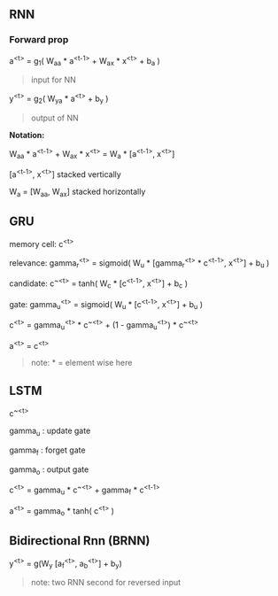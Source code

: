 ## RNN

### Forward prop

a<sup>\<t></sup> = g<sub>1</sub>( W<sub>aa</sub> * a<sup>\<t-1></sup> + W<sub>ax</sub> * x<sup>\<t></sup> + b<sub>a</sub> )

> input for NN

y<sup>\<t></sup> = g<sub>2</sub>( W<sub>ya</sub> * a<sup>\<t></sup> + b<sub>y</sub> )

> output of NN

**Notation:**

W<sub>aa</sub> * a<sup>\<t-1></sup> + W<sub>ax</sub> * x<sup>\<t></sup> = W<sub>a</sub> * [a<sup>\<t-1></sup>, x<sup>\<t></sup>]

[a<sup>\<t-1></sup>, x<sup>\<t></sup>] stacked vertically

W<sub>a</sub> = [W<sub>aa</sub>, W<sub>ax</sub>] stacked horizontally



## GRU

memory cell: c<sup>\<t></sup>

relevance: gamma<sub>r</sub><sup>\<t></sup> = sigmoid( W<sub>u</sub> * [gamma<sub>r</sub><sup>\<t></sup> * c<sup>\<t-1></sup>, x<sup>\<t></sup>] + b<sub>u</sub> )

candidate: c<sup>~\<t></sup> = tanh( W<sub>c</sub> * [c<sup>\<t-1></sup>, x<sup>\<t></sup>] + b<sub>c</sub> )

gate: gamma<sub>u</sub><sup>\<t></sup> = sigmoid( W<sub>u</sub> * [c<sup>\<t-1></sup>, x<sup>\<t></sup>] + b<sub>u</sub> )

c<sup>\<t></sup> = gamma<sub>u</sub><sup>\<t></sup> * c<sup>~\<t></sup> + (1 - gamma<sub>u</sub><sup>\<t></sup>) * c<sup>~\<t></sup>

a<sup>\<t></sup> = c<sup>\<t></sup>

> note: * = element wise here


## LSTM

c<sup>~\<t></sup>

gamma<sub>u</sub> : update gate

gamma<sub>f</sub> : forget gate

gamma<sub>o</sub> : output gate

c<sup>\<t></sup> = gamma<sub>u</sub> * c<sup>~\<t></sup> + gamma<sub>f</sub> * c<sup>\<t-1></sup>

a<sup>\<t></sup> = gamma<sub>o</sub> * tanh( c<sup>\<t></sup> )


## Bidirectional Rnn (BRNN)

y<sup>\<t></sup> = g(W<sub>y</sub> [a<sub>f</sub><sup>\<t></sup>, a<sub>b</sub><sup>\<t></sup>] + b<sub>y</sub>)

> note: two RNN second for reversed input



